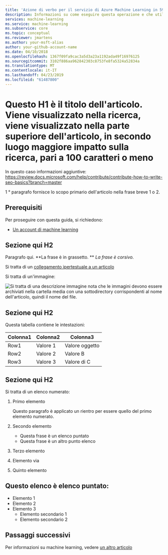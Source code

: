 ```yaml
---
title: 'Azione di verbo per il servizio di Azure Machine Learning in 59 caratteri o meno. Includere il nome Azure Machine Learning. Testare il titolo qui https://moz.com/learn/seo/title-tag (esempio: distribuzione di servizi web in Python con il servizio di Azure Machine Learning)'
description: Informazioni su come eseguire questa operazione e che utilizzando customer parole in Azure Machine Learning. Stringa che descrive l'articolo in caratteri 115 a 145. Utilizzare il tipo di motore di ricerca di verbi di azione qui. Queste informazioni viene visualizzata nella pagina ricerca inline con l'indicatore di data di articolo. Se il paragrafo introduttivo descrive intento dell'articolo, è possibile usarlo qui modificato per la lunghezza.
services: machine-learning
ms.service: machine-learning
ms.subservice: core
ms.topic: conceptual
ms.reviewer: jmartens
ms.author: your-msft-alias
author: your-github-account-name
ms.date: 04/10/2018
ms.openlocfilehash: 1367f09fa9cac3a5d3a23a1192ada49f16976125
ms.sourcegitcommit: 3102f886aa962842303c8753fe8fa5324a52834a
ms.translationtype: MT
ms.contentlocale: it-IT
ms.lasthandoff: 04/23/2019
ms.locfileid: "61487800"
---
```

# <a name="this-h1-is-the-title-of-the-article-it-appears-in-search-appears-at-the-top-of-article-second-greatest-impact-on-search-100-chars-or-less"></a>Questo H1 è il titolo dell'articolo. Viene visualizzato nella ricerca, viene visualizzato nella parte superiore dell'articolo, in secondo luogo maggiore impatto sulla ricerca, pari a 100 caratteri o meno

In questo caso informazioni aggiuntive: https://review.docs.microsoft.com/help/contribute/contribute-how-to-write-seo-basics?branch=master


1 ° paragrafo fornisce lo scopo primario dell'articolo nella frase breve 1 o 2. 

## <a name="prerequisites"></a>Prerequisiti
Per proseguire con questa guida, si richiedono:
- [Un account di machine learning](template-howto.md)

## <a name="section-here-h2"></a>Sezione qui H2 
Paragrafo qui. 
**La frase è in grassetto. ** 
 *La frase è corsivo.*

Si tratta di un [collegamento ipertestuale a un articolo](./template-concepts.md)

Si tratta di un'immagine:

![Si tratta di una descrizione immagine](media/overview-what-is-azure-ml/aml-concepts.png) nota che le immagini devono essere archiviati nella cartella media con una sottodirectory corrispondenti al nome dell'articolo, quindi il nome del file.

## <a name="section-here-h2"></a>Sezione qui H2
Questa tabella contiene le intestazioni:

|Colonna1  |Colonna2  |Colonna3  |
|---------|---------|---------|
|Row1|Valore 1|Valore oggetto|
|Row2|Valore 2|Valore B|
|Row3|Valore 3|Valore di C|

## <a name="section-here-h2"></a>Sezione qui H2
Si tratta di un elenco numerato:

1. Primo elemento

   Questo paragrafo è applicato un rientro per essere quello del primo elemento numerato.

2. Secondo elemento
   - Questa frase è un elenco puntato
   - Questa frase è un altro punto elenco

3. Terzo elemento

4. Elemento via

5. Quinto elemento

## <a name="this-list-is-bulleted-list"></a>Questo elenco è elenco puntato:
- Elemento 1
- Elemento 2
- Elemento 3
  - Elemento secondario 1
  - Elemento secondario 2


## <a name="next-steps"></a>Passaggi successivi

Per informazioni su machine learning, vedere [un altro articolo](template-howto.md)
